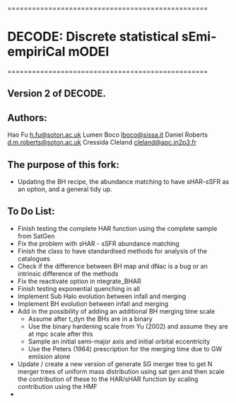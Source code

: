 =================================================

# DECODE: Discrete statistical sEmi-empiriCal mODEl

=================================================


## Version 2 of DECODE.

## Authors:
Hao Fu <h.fu@soton.ac.uk>
Lumen Boco <lboco@sissa.it>
Daniel Roberts <d.m.roberts@soton.ac.uk>
Cressida Cleland <cleland@apc.in2p3.fr>

## The purpose of this fork:
  - Updating the BH recipe, the abundance matching to have sHAR-sSFR as an option, and a general tidy up.

## To Do List:
  - Finish testing the complete HAR function using the complete sample from SatGen
  - Fix the problem with sHAR - sSFR abundance matching
  - Finish the class to have standardised methods for analysis of the catalogues
  - Check if the difference between BH map and dNac is a bug or an intrinsic difference of the methods
  - Fix the reactivate option in ntegrate_BHAR
  - Finish testing exponential quenching in all
  - Implement Sub Halo evolution between infall and merging
  - Implement BH evolution between infall and merging
  - Add in the possibility of adding an additional BH merging time scale
      - Assume after t_dyn the BHs are in a binary
      - Use the binary hardening scale from Yu (2002) and assume they are at mpc scale after this 
      - Sample an initial semi-major axis and initial orbital eccentricity
      - Use the Peters (1964) prescription for the merging time due to GW emiision alone
  - Update / create a new version of generate SG merger tree to get N merger trees of uniform mass distribution using sat gen and then scale the contribution of these to the HAR/sHAR function by scaling contribution using the HMF
  - 
